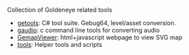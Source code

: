 Collection of Goldeneye related tools

- [getools](level/): C# tool suite. Gebug64, level/asset conversion.
- [gaudio](audio/): c command line tools for converting audio
- [GemapViewer](GemapViewer/): html+javascript webpage to view SVG map
- [tools](tools/): Helper tools and scripts
